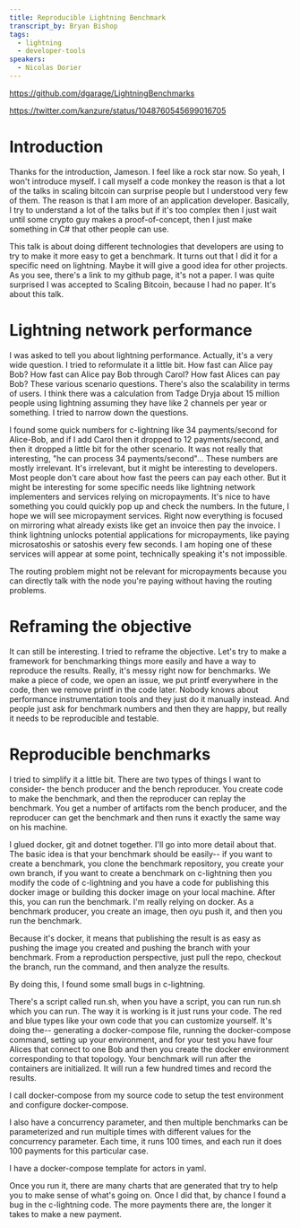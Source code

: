 ```yaml
---
title: Reproducible Lightning Benchmark
transcript_by: Bryan Bishop
tags:
  - lightning
  - developer-tools
speakers:
  - Nicolas Dorier
---
```

<https://github.com/dgarage/LightningBenchmarks>

<https://twitter.com/kanzure/status/1048760545699016705>

# Introduction

Thanks for the introduction, Jameson. I feel like a rock star now. So yeah, I won't introduce myself. I call myself a code monkey the reason is that a lot of the talks in scaling bitcoin can surprise people but I understood very few of them. The reason is that I am more of an application developer. Basically, I try to understand a lot of the talks but if it's too complex then I just wait until some crypto guy makes a proof-of-concept, then I just make something in C# that other people can use.

This talk is about doing different technologies that developers are using to try to make it more easy to get a benchmark. It turns out that I did it for a specific need on lightning. Maybe it will give a good idea for other projects. As you see, there's a link to my github page, it's not a paper. I was quite surprised I was accepted to Scaling Bitcoin, because I had no paper. It's about this talk.

# Lightning network performance

I was asked to tell you about lightning performance. Actually, it's a very wide question. I tried to reformulate it a little bit. How fast can Alice pay Bob? How fast can Alice pay Bob through Carol? How fast Alices can pay Bob? These various scenario questions. There's also the scalability in terms of users. I think there was a calculation from Tadge Dryja about 15 million people using lightning assuming they have like 2 channels per year or something. I tried to narrow down the questions.

I found some quick numbers for c-lightning like 34 payments/second for Alice-Bob, and if I add Carol then it dropped to 12 payments/second, and then it dropped a little bit for the other scenario. It was not really that interesting, "he can process 34 payments/second"... These numbers are mostly irrelevant. It's irrelevant, but it might be interesting to developers. Most people don't care about how fast the peers can pay each other. But it might be interesting for some specific needs like lightning network implementers and services relying on micropayments. It's nice to have something you could quickly pop up and check the numbers. In the future, I hope we will see micropayment services. Right now everything is focused on mirroring what already exists like get an invoice then pay the invoice. I think lightning unlocks potential applications for micropayments, like paying microsatoshis or satoshis every few seconds. I am hoping one of these services will appear at some point, technically speaking it's not impossible.

The routing problem might not be relevant for micropayments because you can directly talk with the node you're paying without having the routing problems.

# Reframing the objective

It can still be interesting. I tried to reframe the objective. Let's try to make a framework for benchmarking things more easily and have a way to reproduce the results. Really, it's messy right now for benchmarks. We make a piece of code, we open an issue, we put printf everywhere in the code, then we remove printf in the code later. Nobody knows about performance instrumentation tools and they just do it manually instead. And people just ask for benchmark numbers and then they are happy, but really it needs to be reproducible and testable.

# Reproducible benchmarks

I tried to simplify it a little bit. There are two types of things I want to consider- the bench producer and the bench reproducer. You create code to make the benchmark, and then the reproducer can replay the benchmark. You get a number of artifacts rom the bench producer, and the reproducer can get the benchmark and then runs it exactly the same way on his machine.

I glued docker, git and dotnet together. I'll go into more detail about that. The basic idea is that your benchmark should be easily-- if you want to create a benchmark, you clone the benchmark repository, you create your own branch, if you want to create a benchmark on c-lightning then you modify the code of c-lightning and you have a code for publishing this docker image or building this docker image on your local machine. After this, you can run the benchmark. I'm really relying on docker. As a benchmark producer, you create an image, then oyu push it, and then you run the benchmark.

Because it's docker, it means that publishing the result is as easy as pushing the image you created and pushing the branch with your benchmark. From a reproduction perspective, just pull the repo, checkout the branch, run the command, and then analyze the results.

By doing this, I found some small bugs in c-lightning.

There's a script called run.sh, when you have a script, you can run run.sh which you can run. The way it is working is it just runs your code. The red and blue types like your own code that you can customize yourself. It's doing the-- generating a docker-compose file, running the docker-compose command, setting up your environment, and for your test you have four Alices that connect to one Bob and then you create the docker environment corresponding to that topology. Your benchmark will run after the containers are initialized. It will run a few hundred times and record the results.

I call docker-compose from my source code to setup the test environment and configure docker-compose.

I also have a concurrency parameter, and then multiple benchmarks can be parameterized and run multiple times with different values for the concurrency parameter. Each time, it runs 100 times, and each run it does 100 payments for this particular case.

I have a docker-compose template for actors in yaml.

Once you run it, there are many charts that are generated that try to help you to make sense of what's going on. Once I did that, by chance I found a bug in the c-lightning code. The more payments there are, the longer it takes to make a new payment.


